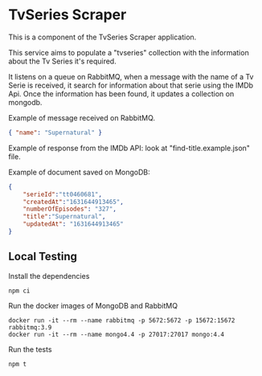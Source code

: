 # TvSeries Scraper

This is a component of the TvSeries Scraper application.

This service aims to populate a "tvseries" collection with the information about the Tv Series it's required. 

It listens on a queue on RabbitMQ, when a message with the name of a Tv Serie is received, it search for information about that serie using the IMDb Api. Once the information has been found, it updates a collection on mongodb.

Example of message received on RabbitMQ.

```json
{ "name": "Supernatural" }
```

Example of response from the IMDb API: look at "find-title.example.json" file.

Example of document saved on MongoDB:

```json
{
    "serieId":"tt0460681",
    "createdAt":"1631644913465",
    "numberOfEpisodes": "327",
    "title":"Supernatural",
    "updatedAt": "1631644913465"
}
```

## Local Testing

Install the dependencies

```
npm ci
```

Run the docker images of MongoDB and RabbitMQ

```
docker run -it --rm --name rabbitmq -p 5672:5672 -p 15672:15672 rabbitmq:3.9
docker run -it --rm --name mongo4.4 -p 27017:27017 mongo:4.4
```

Run the tests

```
npm t
```
